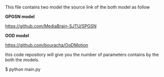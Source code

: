 This file contains two model the source link of the both model as follow

**GPGSN model**

https://github.com/MediaBrain-SJTU/SPGSN

**OOD model**

https://github.com/bouracha/OoDMotion

this code repository will give you the number of parameters contains by the both the models. 

$ python main.py
